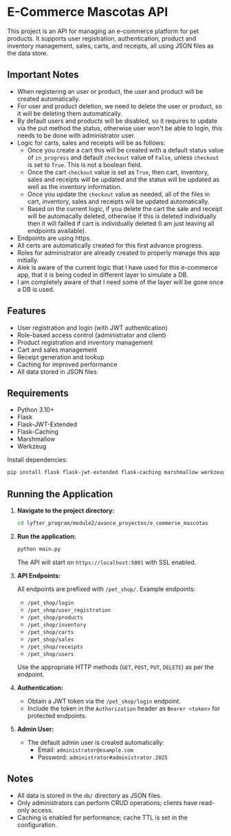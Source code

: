 # E-Commerce Mascotas API

This project is an API for managing an e-commerce platform for pet products. It supports user registration, authentication, product and inventory management, sales, carts, and receipts, all using JSON files as the data store.

## Important Notes

- When registering an user or product, the user and product will be created automatically.
- For user and product deletion, we need to delete the user or product, so it will be deleting them automatically.
- By default users and products will be disabled, so it requires to update via the put method the status, otherwise user won't be able to login, this needs to be done with administrator user.
- Logic for carts, sales and receipts will be as follows:
    - Once you create a cart this will be created with a default status value of `in_progress` and default `checkout` value of `False`, unless `checkout` is set to `True`. This is not a boolean field.
    - Once the cart `checkout` value is set as `True`, then cart, inventory, sales and receipts will be updated and the status will be updated as well as the inventory information.
    - Once you update the `checkout` value as needed, all of the files in cart, inventory, sales and receipts will be updated automatically.
    - Based on the current logic, if you delete the cart the sale and receipt will be automacally deleted, otherwise if this is deleted individually then it will failled if cart is individually deleted (I am just leaving all endpoints available).
- Endpoints are using https.
- All certs are automatically created for this first advance progress.
- Roles for administrator are already created to properly manage this app initially.
- Alek is aware of the current logic that I have used for this e-commerce app, that it is being coded in different layer to simulate a DB.
- I am completely aware of that I need some of the layer will be gone once a DB is used.


## Features

- User registration and login (with JWT authentication)
- Role-based access control (administrator and client)
- Product registration and inventory management
- Cart and sales management
- Receipt generation and lookup
- Caching for improved performance
- All data stored in JSON files

## Requirements

- Python 3.10+
- Flask
- Flask-JWT-Extended
- Flask-Caching
- Marshmallow
- Werkzeug

Install dependencies:

```sh
pip install flask flask-jwt-extended flask-caching marshmallow werkzeug
```

## Running the Application

1. **Navigate to the project directory:**

    ```sh
    cd lyfter_program/module2/avance_proyectos/e_commerse_mascotas
    ```

2. **Run the application:**

    ```sh
    python main.py
    ```

    The API will start on `https://localhost:5001` with SSL enabled.

3. **API Endpoints:**

    All endpoints are prefixed with `/pet_shop/`. Example endpoints:

    - `/pet_shop/login`
    - `/pet_shop/user_registration`
    - `/pet_shop/products`
    - `/pet_shop/inventory`
    - `/pet_shop/carts`
    - `/pet_shop/sales`
    - `/pet_shop/receipts`
    - `/pet_shop/users`

    Use the appropriate HTTP methods (`GET`, `POST`, `PUT`, `DELETE`) as per the endpoint.

4. **Authentication:**

    - Obtain a JWT token via the `/pet_shop/login` endpoint.
    - Include the token in the `Authorization` header as `Bearer <token>` for protected endpoints.

5. **Admin User:**

    - The default admin user is created automatically:
        - Email: `administrator@example.com`
        - Password: `administrator#administrator.2025`

## Notes

- All data is stored in the `db/` directory as JSON files.
- Only administrators can perform CRUD operations; clients have read-only access.
- Caching is enabled for performance; cache TTL is set in the configuration.
